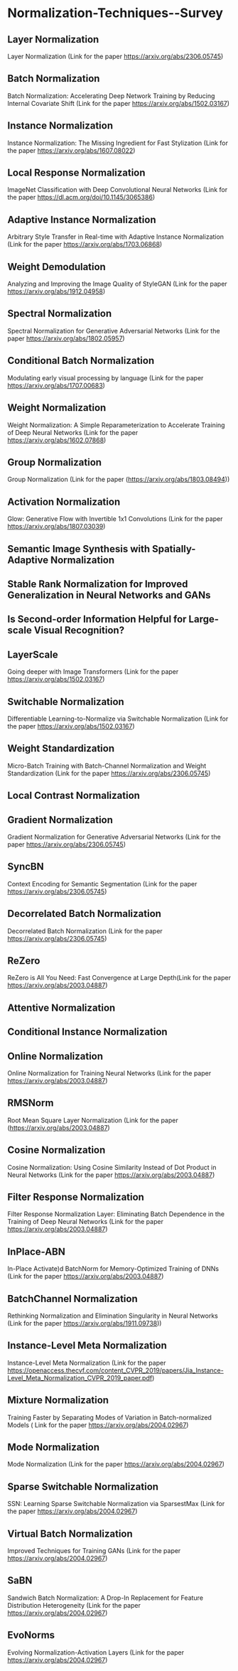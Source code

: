 # Normalization-Techniques--Survey


 ##  Layer Normalization
 
 Layer Normalization  (Link for the paper https://arxiv.org/abs/2306.05745)
 
 ##  Batch Normalization
 Batch Normalization: Accelerating Deep Network Training by Reducing Internal Covariate Shift (Link for the paper https://arxiv.org/abs/1502.03167)

## Instance Normalization
 Instance Normalization: The Missing Ingredient for Fast Stylization  (Link for the paper https://arxiv.org/abs/1607.08022)

## Local Response Normalization
 ImageNet Classification with Deep Convolutional Neural Networks (Link for the paper https://dl.acm.org/doi/10.1145/3065386)

## Adaptive Instance Normalization
 Arbitrary Style Transfer in Real-time with Adaptive Instance Normalization (Link for the paper https://arxiv.org/abs/1703.06868)
 
## Weight Demodulation
 Analyzing and Improving the Image Quality of StyleGAN (Link for the paper https://arxiv.org/abs/1912.04958)

## Spectral Normalization
 Spectral Normalization for Generative Adversarial Networks  (Link for the paper https://arxiv.org/abs/1802.05957)

 ## Conditional Batch Normalization
 Modulating early visual processing by language  (Link for the paper https://arxiv.org/abs/1707.00683)


 ## Weight Normalization
 Weight Normalization: A Simple Reparameterization to Accelerate Training of Deep Neural Networks (Link for the paper https://arxiv.org/abs/1602.07868)

## Group Normalization
 Group Normalization  (Link for the paper (https://arxiv.org/abs/1803.08494))

 ## Activation Normalization
 Glow: Generative Flow with Invertible 1x1 Convolutions  (Link for the paper https://arxiv.org/abs/1807.03039)


 ## Semantic Image Synthesis with Spatially-Adaptive Normalization

 
## Stable Rank Normalization for Improved Generalization in Neural Networks and GANs


## Is Second-order Information Helpful for Large-scale Visual Recognition?

## LayerScale
 Going deeper with Image Transformers (Link for the paper https://arxiv.org/abs/1502.03167)
 ## Switchable Normalization
 Differentiable Learning-to-Normalize via Switchable Normalization (Link for the paper https://arxiv.org/abs/1502.03167)
 ## Weight Standardization
 Micro-Batch Training with Batch-Channel Normalization and Weight Standardization (Link for the paper https://arxiv.org/abs/2306.05745)

##  Local Contrast Normalization

 ## Gradient Normalization
 Gradient Normalization for Generative Adversarial Networks  (Link for the paper https://arxiv.org/abs/2306.05745)

 ## SyncBN
 Context Encoding for Semantic Segmentation (Link for the paper https://arxiv.org/abs/2306.05745)

 ## Decorrelated Batch Normalization
 Decorrelated Batch Normalization  (Link for the paper https://arxiv.org/abs/2306.05745)
 ## ReZero
 ReZero is All You Need: Fast Convergence at Large Depth(Link for the paper https://arxiv.org/abs/2003.04887)
	
##  Attentive Normalization
 
 ## Conditional Instance Normalization
 
 ## Online Normalization
 Online Normalization for Training Neural Networks (Link for the paper https://arxiv.org/abs/2003.04887)

 ## RMSNorm
 Root Mean Square Layer Normalization  (Link for the paper (https://arxiv.org/abs/2003.04887)


 ## Cosine Normalization
 Cosine Normalization: Using Cosine Similarity Instead of Dot Product in Neural Networks  (Link for the paper https://arxiv.org/abs/2003.04887)


 ## Filter Response Normalization
 Filter Response Normalization Layer: Eliminating Batch Dependence in the Training of Deep Neural Networks (Link for the paper https://arxiv.org/abs/2003.04887)


 ## InPlace-ABN
 In-Place Activate)d BatchNorm for Memory-Optimized Training of DNNs (Link for the paper https://arxiv.org/abs/2003.04887)
 ## BatchChannel Normalization
 Rethinking Normalization and Elimination Singularity in Neural Networks (Link for the paper https://arxiv.org/abs/1911.09738))

 ## Instance-Level Meta Normalization
 Instance-Level Meta Normalization  (Link for the paper  https://openaccess.thecvf.com/content_CVPR_2019/papers/Jia_Instance-Level_Meta_Normalization_CVPR_2019_paper.pdf)

##  Mixture Normalization
 Training Faster by Separating Modes of Variation in Batch-normalized Models ( Link for the paper https://arxiv.org/abs/2004.02967)


## Mode Normalization
 Mode Normalization (Link for the paper https://arxiv.org/abs/2004.02967)

## Sparse Switchable Normalization
 SSN: Learning Sparse Switchable Normalization via SparsestMax (Link for the paper https://arxiv.org/abs/2004.02967)
## Virtual Batch Normalization
 Improved Techniques for Training GANs (Link for the paper https://arxiv.org/abs/2004.02967)
 ## SaBN
 Sandwich Batch Normalization: A Drop-In Replacement for Feature Distribution Heterogeneity (Link for the paper https://arxiv.org/abs/2004.02967)

 ## EvoNorms
 Evolving Normalization-Activation Layers (Link for the paper https://arxiv.org/abs/2004.02967)




